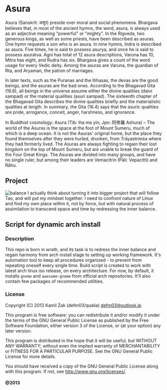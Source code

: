 # Asura
Asura (Sanskrit: असुर) preside over moral and social phenomena.
Bhargava believes that, in most of the ancient hymns, the word, asura,
is always used as an adjective meaning "powerful" or "mighty". In the 
Rigveda, two generous kings, as well as some priests, have been 
described as asuras. One hymn requests a son who is an asura. In nine 
hymns, Indra is described as asura. Five times, he is said to possess 
asurya, and once he is said to possess asuratva. Agni has total of 12 
asura descriptions, Varuna has 10, Mitra has eight, and Rudra has six. 
Bhargava gives a count of the word usage for every Vedic deity. Among 
the asuras are Varuna, the guardian of Rta, and Aryaman, the patron of 
marriages.

In later texts, such as the Puranas and the Itihasas, the devas are 
the good beings, and the asuras are the bad ones. According to the 
Bhagavad Gita (16.6), all beings in the universe assume either the 
divine qualities (daivi sampad) or the material qualities (asuri 
sampad). The sixteenth chapter of the Bhagavad Gita describes the 
divine qualities briefly and the materialistic qualities at length. In 
summary, the Gita (16.4) says that the asuric qualities are pride, 
arrogance, conceit, anger, harshness, and ignorance.

In Buddhist cosmology: Asura (Tib: lha ma yin; Jpn: 阿修羅 Ashura) –
The world of the Asuras is the space at the foot of Mount Sumeru, much
of which is a deep ocean. It is not the Asuras' original home, but 
the place they found themselves after they were hurled, drunken, from 
Trāyastriṃśa where they had formerly lived. The Asuras are always 
fighting to regain their lost kingdom on the top of Mount Sumeru, but 
are unable to break the guard of the Four Great Kings. The Asuras are 
divided into many groups, and have no single ruler, but among their 
leaders are Vemacitrin (Pāli: Vepacitti) and Rāhu.


## Project
![balance](http://imageshack.com/a/img28/8571/itvk.png ":From pixiv")
I actually think about turning it into bigger project that will follow
Tao, and will put my mindset together. I need to confront nature of 
Linux and find my own place within it, not by force, but with natural
process of assimilation to transcend space and time by redressing the 
inner balance.


## Script for dynamic arch install
### Description
This repo is born in wrath, and its task is to redress the inner 
balance and regain harmony from arch install stage to setting up 
working framework. It's automation tool to keep all procedures 
organized - to prevent from repeating oneself every single time.
Build script is created to work with latest arch linux iso release, on 
every architecture. For now, by default, it installs `gnome` and 
`awesome-gnome` from official arch repositories. It'll also contain 
few packages of recommended utilities.


### License
Copyright (C) 2013 Kamil Żak (defm03/qualia) <defm03@outlook.jp>

This program is free software: you can redistribute it and/or modify
it under the terms of the GNU General Public License as published by
the Free Software Foundation, either version 3 of the License, or
(at your option) any later version.

This program is distributed in the hope that it will be useful,
but WITHOUT ANY WARRANTY; without even the implied warranty of
MERCHANTABILITY or FITNESS FOR A PARTICULAR PURPOSE.  See the
GNU General Public License for more details.

You should have received a copy of the GNU General Public License
along with this program.  If not, see <http://www.gnu.org/licenses/>.

#### @2013